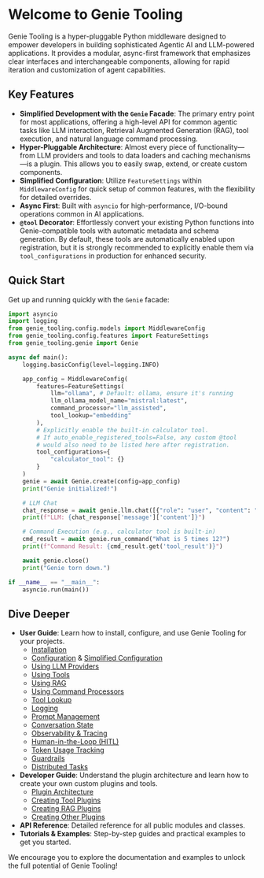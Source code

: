 # Welcome to Genie Tooling

Genie Tooling is a hyper-pluggable Python middleware designed to empower developers in building sophisticated Agentic AI and LLM-powered applications. It provides a modular, async-first framework that emphasizes clear interfaces and interchangeable components, allowing for rapid iteration and customization of agent capabilities.

## Key Features

*   **Simplified Development with the `Genie` Facade**: The primary entry point for most applications, offering a high-level API for common agentic tasks like LLM interaction, Retrieval Augmented Generation (RAG), tool execution, and natural language command processing.
*   **Hyper-Pluggable Architecture**: Almost every piece of functionality—from LLM providers and tools to data loaders and caching mechanisms—is a plugin. This allows you to easily swap, extend, or create custom components.
*   **Simplified Configuration**: Utilize `FeatureSettings` within `MiddlewareConfig` for quick setup of common features, with the flexibility for detailed overrides.
*   **Async First**: Built with `asyncio` for high-performance, I/O-bound operations common in AI applications.
*   **`@tool` Decorator**: Effortlessly convert your existing Python functions into Genie-compatible tools with automatic metadata and schema generation. By default, these tools are automatically enabled upon registration, but it is strongly recommended to explicitly enable them via `tool_configurations` in production for enhanced security.

## Quick Start

Get up and running quickly with the `Genie` facade:

```python
import asyncio
import logging
from genie_tooling.config.models import MiddlewareConfig
from genie_tooling.config.features import FeatureSettings
from genie_tooling.genie import Genie

async def main():
    logging.basicConfig(level=logging.INFO)

    app_config = MiddlewareConfig(
        features=FeatureSettings(
            llm="ollama", # Default: ollama, ensure it's running
            llm_ollama_model_name="mistral:latest",
            command_processor="llm_assisted",
            tool_lookup="embedding" 
        ),
        # Explicitly enable the built-in calculator tool.
        # If auto_enable_registered_tools=False, any custom @tool
        # would also need to be listed here after registration.
        tool_configurations={
            "calculator_tool": {} 
        }
    )
    genie = await Genie.create(config=app_config)
    print("Genie initialized!")

    # LLM Chat
    chat_response = await genie.llm.chat([{"role": "user", "content": "Tell me about Genie Tooling."}])
    print(f"LLM: {chat_response['message']['content']}")

    # Command Execution (e.g., calculator tool is built-in)
    cmd_result = await genie.run_command("What is 5 times 12?")
    print(f"Command Result: {cmd_result.get('tool_result')}")

    await genie.close()
    print("Genie torn down.")

if __name__ == "__main__":
    asyncio.run(main())
```

## Dive Deeper

*   **User Guide**: Learn how to install, configure, and use Genie Tooling for your projects.
    *   [Installation](guides/installation.md)
    *   [Configuration](guides/configuration.md) & [Simplified Configuration](guides/simplified_configuration.md)
    *   [Using LLM Providers](guides/using_llm_providers.md)
    *   [Using Tools](guides/using_tools.md)
    *   [Using RAG](guides/using_rag.md)
    *   [Using Command Processors](guides/using_command_processors.md)
    *   [Tool Lookup](guides/tool_lookup.md)
    *   [Logging](guides/logging.md)
    *   [Prompt Management](guides/using_prompts.md)
    *   [Conversation State](guides/using_conversation_state.md)
    *   [Observability & Tracing](guides/observability_tracing.md)
    *   [Human-in-the-Loop (HITL)](guides/using_human_in_loop.md)
    *   [Token Usage Tracking](guides/token_usage_tracking.md)
    *   [Guardrails](guides/using_guardrails.md)
    *   [Distributed Tasks](guides/distributed_tasks.md)
*   **Developer Guide**: Understand the plugin architecture and learn how to create your own custom plugins and tools.
    *   [Plugin Architecture](guides/plugin_architecture.md)
    *   [Creating Tool Plugins](guides/creating_tool_plugins.md)
    *   [Creating RAG Plugins](guides/creating_rag_plugins.md)
    *   [Creating Other Plugins](guides/creating_other_plugins.md)
*   **API Reference**: Detailed reference for all public modules and classes.
*   **Tutorials & Examples**: Step-by-step guides and practical examples to get you started.

We encourage you to explore the documentation and examples to unlock the full potential of Genie Tooling!
